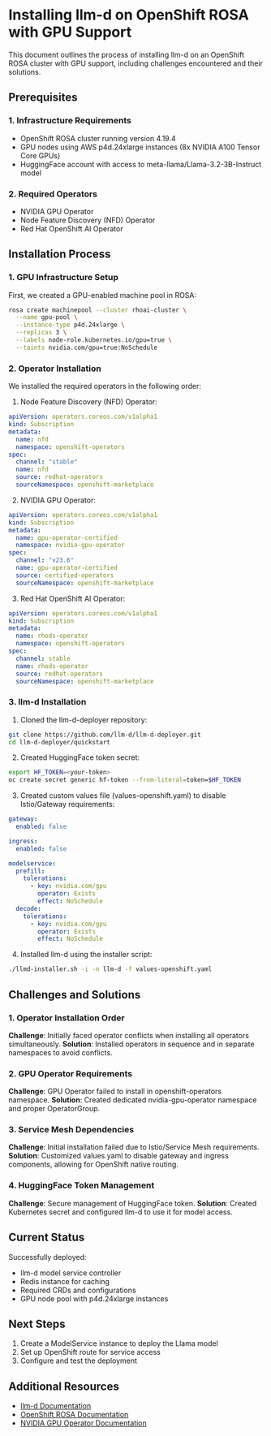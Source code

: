# Installing llm-d on OpenShift ROSA with GPU Support

This document outlines the process of installing llm-d on an OpenShift ROSA cluster with GPU support, including challenges encountered and their solutions.

## Prerequisites

### 1. Infrastructure Requirements
- OpenShift ROSA cluster running version 4.19.4
- GPU nodes using AWS p4d.24xlarge instances (8x NVIDIA A100 Tensor Core GPUs)
- HuggingFace account with access to meta-llama/Llama-3.2-3B-Instruct model

### 2. Required Operators
- NVIDIA GPU Operator
- Node Feature Discovery (NFD) Operator
- Red Hat OpenShift AI Operator

## Installation Process

### 1. GPU Infrastructure Setup

First, we created a GPU-enabled machine pool in ROSA:
```bash
rosa create machinepool --cluster rhoai-cluster \
  --name gpu-pool \
  --instance-type p4d.24xlarge \
  --replicas 3 \
  --labels node-role.kubernetes.io/gpu=true \
  --taints nvidia.com/gpu=true:NoSchedule
```

### 2. Operator Installation

We installed the required operators in the following order:

1. Node Feature Discovery (NFD) Operator:
```yaml
apiVersion: operators.coreos.com/v1alpha1
kind: Subscription
metadata:
  name: nfd
  namespace: openshift-operators
spec:
  channel: "stable"
  name: nfd
  source: redhat-operators
  sourceNamespace: openshift-marketplace
```

2. NVIDIA GPU Operator:
```yaml
apiVersion: operators.coreos.com/v1alpha1
kind: Subscription
metadata:
  name: gpu-operator-certified
  namespace: nvidia-gpu-operator
spec:
  channel: "v23.6"
  name: gpu-operator-certified
  source: certified-operators
  sourceNamespace: openshift-marketplace
```

3. Red Hat OpenShift AI Operator:
```yaml
apiVersion: operators.coreos.com/v1alpha1
kind: Subscription
metadata:
  name: rhods-operator
  namespace: openshift-operators
spec:
  channel: stable
  name: rhods-operator
  source: redhat-operators
  sourceNamespace: openshift-marketplace
```

### 3. llm-d Installation

1. Cloned the llm-d-deployer repository:
```bash
git clone https://github.com/llm-d/llm-d-deployer.git
cd llm-d-deployer/quickstart
```

2. Created HuggingFace token secret:
```bash
export HF_TOKEN=<your-token>
oc create secret generic hf-token --from-literal=token=$HF_TOKEN
```

3. Created custom values file (values-openshift.yaml) to disable Istio/Gateway requirements:
```yaml
gateway:
  enabled: false

ingress:
  enabled: false

modelservice:
  prefill:
    tolerations:
      - key: nvidia.com/gpu
        operator: Exists
        effect: NoSchedule
  decode:
    tolerations:
      - key: nvidia.com/gpu
        operator: Exists
        effect: NoSchedule
```

4. Installed llm-d using the installer script:
```bash
./llmd-installer.sh -i -n llm-d -f values-openshift.yaml
```

## Challenges and Solutions

### 1. Operator Installation Order
**Challenge**: Initially faced operator conflicts when installing all operators simultaneously.
**Solution**: Installed operators in sequence and in separate namespaces to avoid conflicts.

### 2. GPU Operator Requirements
**Challenge**: GPU Operator failed to install in openshift-operators namespace.
**Solution**: Created dedicated nvidia-gpu-operator namespace and proper OperatorGroup.

### 3. Service Mesh Dependencies
**Challenge**: Initial installation failed due to Istio/Service Mesh requirements.
**Solution**: Customized values.yaml to disable gateway and ingress components, allowing for OpenShift native routing.

### 4. HuggingFace Token Management
**Challenge**: Secure management of HuggingFace token.
**Solution**: Created Kubernetes secret and configured llm-d to use it for model access.

## Current Status

Successfully deployed:
- llm-d model service controller
- Redis instance for caching
- Required CRDs and configurations
- GPU node pool with p4d.24xlarge instances

## Next Steps

1. Create a ModelService instance to deploy the Llama model
2. Set up OpenShift route for service access
3. Configure and test the deployment

## Additional Resources

- [llm-d Documentation](https://llm-d.ai/)
- [OpenShift ROSA Documentation](https://docs.openshift.com/rosa/welcome/index.html)
- [NVIDIA GPU Operator Documentation](https://docs.nvidia.com/datacenter/cloud-native/gpu-operator/latest/)
